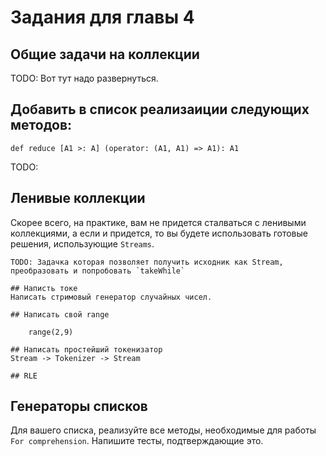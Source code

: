 Задания для главы 4
===================

## Общие задачи на коллекции

TODO: Вот тут надо развернуться.



## Добавить в список реализаиции следующих методов:

    def reduce [A1 >: A] (operator: (A1, A1) => A1): A1

TODO:


## Ленивые коллекции
Скорее всего, на практике, вам не придется сталваться с ленивыми
коллекциями, а если и придется, то вы будете использовать готовые
решения, использующие `Streams`.

    TODO: Задачка которая позволяет получить исходник как Stream,
    преобразовать и попробовать `takeWhile`

    ## Написть токе
    Написать стримовый генератор случайных чисел.

    ## Написать свой range

        range(2,9)

    ## Написать простейший токенизатор
    Stream -> Tokenizer -> Stream

    ## RLE


## Генераторы списков
Для вашего списка, реализуйте все методы, необходимые для работы
`For comprehension`. Напишите тесты, подтверждающие это.

